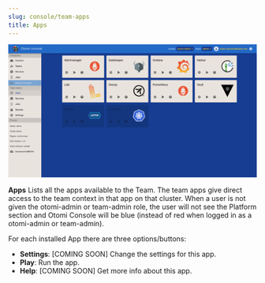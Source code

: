 ```yaml
---
slug: console/team-apps
title: Apps
---
```


![Team apps](img/team-apps.png)

**Apps** Lists all the apps available to the Team. The team apps give direct access to the team context in that app on that cluster. When a user is not given the otomi-admin or team-admin role, the user will not see the Platform section and Otomi Console will be blue (instead of red when logged in as a otomi-admin or team-admin).

For each installed App there are three options/buttons:

- **Settings**: [COMING SOON] Change the settings for this app.
- **Play**: Run the app.
- **Help**: [COMING SOON] Get more info about this app.
